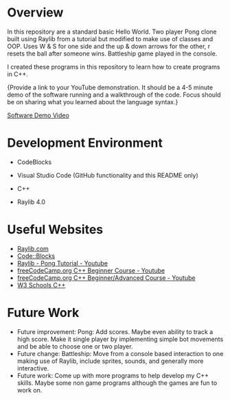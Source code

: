 # Overview


In this repository are a standard basic Hello World. Two player Pong clone built using Raylib from a tutorial but modified to make use of classes and OOP. Uses W & S for one side and the up & down arrows for the other, r resets the ball after someone wins. Battleship game played in the console.

I created these programs in this repository to learn how to create programs in C++. 

{Provide a link to your YouTube demonstration.  It should be a 4-5 minute demo of the software running and a walkthrough of the code.  Focus should be on sharing what you learned about the language syntax.}

[Software Demo Video](http://youtube.link.goes.here)

# Development Environment

* CodeBlocks
* Visual Studio Code (GitHub functionality and this README only)

* C++
* Raylib 4.0

# Useful Websites

* [Raylib.com](https://www.raylib.com/index.html)
* [Code::Blocks](https://www.codeblocks.org/)
* [Raylib - Pong Tutorial - Youtube](https://www.youtube.com/watch?v=LvpS3ILwQNA)
* [freeCodeCamp.org C++ Beginner Course - Youtube ](https://www.youtube.com/watch?v=vLnPwxZdW4Y)
* [freeCodeCamp.org C++ Beginner/Advanced Course - Youtube ](https://www.youtube.com/watch?v=8jLOx1hD3_o)
* [W3 Schools C++](https://www.w3schools.com/cpp/default.asp)

# Future Work

* Future improvement: Pong: Add scores. Maybe even ability to track a high score. Make it single player by implementing simple bot movements and be able to choose one or two player.
* Future change: Battleship: Move from a console based interaction to one making use of Raylib, include sprites, sounds, and generally more interactive.
* Future work: Come up with more programs to help develop my C++ skills. Maybe some non game programs although the games are fun to work on.